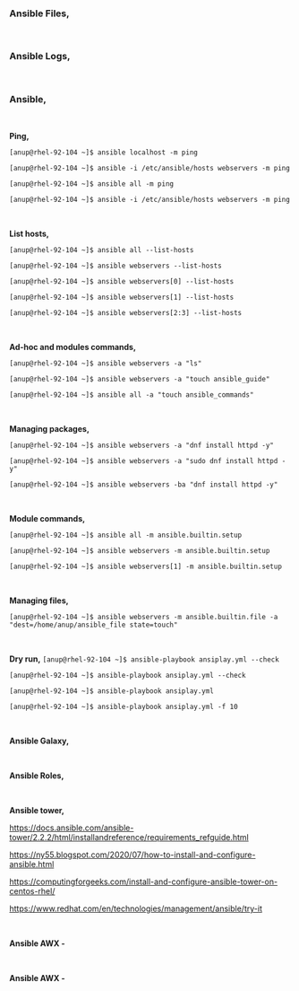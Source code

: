 ### Ansible Files,
<br>


### Ansible Logs,
<br>


### Ansible,
<br>

**Ping,**

`[anup@rhel-92-104 ~]$ ansible localhost -m ping`

`[anup@rhel-92-104 ~]$ ansible -i /etc/ansible/hosts webservers -m ping`

`[anup@rhel-92-104 ~]$ ansible all -m ping`

`[anup@rhel-92-104 ~]$ ansible -i /etc/ansible/hosts webservers -m ping`

<br>


**List hosts,**

`[anup@rhel-92-104 ~]$ ansible all --list-hosts`

`[anup@rhel-92-104 ~]$ ansible webservers --list-hosts`

`[anup@rhel-92-104 ~]$ ansible webservers[0] --list-hosts`

`[anup@rhel-92-104 ~]$ ansible webservers[1] --list-hosts`

`[anup@rhel-92-104 ~]$ ansible webservers[2:3] --list-hosts`

<br>


**Ad-hoc and modules commands,**

`[anup@rhel-92-104 ~]$ ansible webservers -a "ls"`

`[anup@rhel-92-104 ~]$ ansible webservers -a "touch ansible_guide"`

`[anup@rhel-92-104 ~]$ ansible all -a "touch ansible_commands"`

<br>


**Managing packages,**

`[anup@rhel-92-104 ~]$ ansible webservers -a "dnf install httpd -y"`

`[anup@rhel-92-104 ~]$ ansible webservers -a "sudo dnf install httpd -y"`

`[anup@rhel-92-104 ~]$ ansible webservers -ba "dnf install httpd -y"`

<br>


**Module commands,**

`[anup@rhel-92-104 ~]$ ansible all -m ansible.builtin.setup`

`[anup@rhel-92-104 ~]$ ansible webservers -m ansible.builtin.setup`

`[anup@rhel-92-104 ~]$ ansible webservers[1] -m ansible.builtin.setup`

<br>


**Managing files,**

`[anup@rhel-92-104 ~]$ ansible webservers -m ansible.builtin.file -a "dest=/home/anup/ansible_file state=touch"`

<br>


**Dry run,**
`[anup@rhel-92-104 ~]$ ansible-playbook ansiplay.yml --check`

`[anup@rhel-92-104 ~]$ ansible-playbook ansiplay.yml --check`

`[anup@rhel-92-104 ~]$ ansible-playbook ansiplay.yml`

`[anup@rhel-92-104 ~]$ ansible-playbook ansiplay.yml -f 10`

<br>


**Ansible Galaxy,**

<br>


**Ansible Roles,**

<br>


**Ansible tower,**

https://docs.ansible.com/ansible-tower/2.2.2/html/installandreference/requirements_refguide.html 

https://ny55.blogspot.com/2020/07/how-to-install-and-configure-ansible.html 

https://computingforgeeks.com/install-and-configure-ansible-tower-on-centos-rhel/ 

https://www.redhat.com/en/technologies/management/ansible/try-it

<br>


**Ansible AWX -**

<br>

**Ansible AWX -**
<br>

<br>
